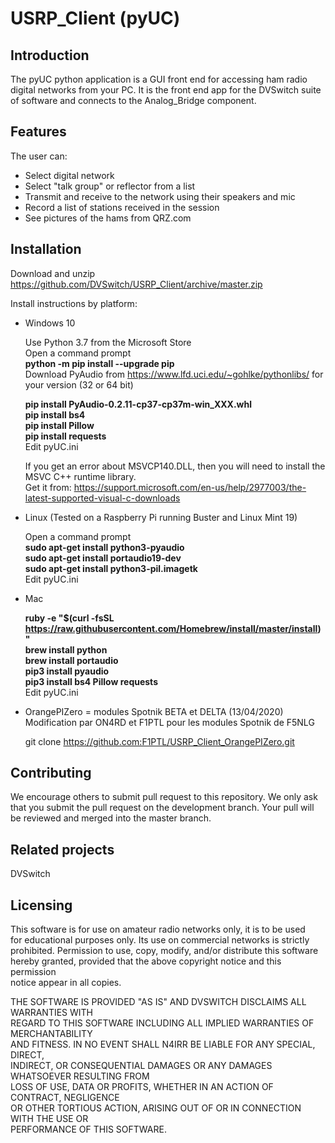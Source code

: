 
# USRP_Client (pyUC)

## Introduction
The pyUC python application is a GUI front end for accessing ham radio digital networks from your PC.  It is the front end app for the DVSwitch suite of software and connects to the Analog_Bridge component.
## Features
The user can:

 - Select digital network
 - Select "talk group" or reflector from a list
 - Transmit and receive to the network using their speakers and mic
 - Record a list of stations received in the session
 - See pictures of the hams from QRZ.com

## Installation
Download and unzip https://github.com/DVSwitch/USRP_Client/archive/master.zip

Install instructions by platform:

- Windows 10

    Use Python 3.7 from the Microsoft Store  
    Open a command prompt  
    **python -m pip install --upgrade pip**  
    Download PyAudio from https://www.lfd.uci.edu/~gohlke/pythonlibs/ for your version (32 or 64 bit)
 
    **pip install PyAudio-0.2.11-cp37-cp37m-win_XXX.whl   
    pip install bs4  
    pip install Pillow  
    pip install requests**  
    Edit pyUC.ini
    
    If you get an error about MSVCP140.DLL, then you will need to install the MSVC C++ runtime library.  
    Get it from: https://support.microsoft.com/en-us/help/2977003/the-latest-supported-visual-c-downloads  
 
- Linux (Tested on a Raspberry Pi running Buster and Linux Mint 19)

    Open a command prompt  
    **sudo apt-get install python3-pyaudio  
    sudo apt-get install portaudio19-dev  
    sudo apt-get install python3-pil.imagetk**  
    Edit pyUC.ini

- Mac

    **ruby -e "$(curl -fsSL https://raw.githubusercontent.com/Homebrew/install/master/install)"  
    brew install python  
    brew install portaudio  
    pip3 install pyaudio  
    pip3 install bs4 Pillow requests**  
    Edit pyUC.ini

- OrangePIZero = modules Spotnik BETA et DELTA (13/04/2020)
    Modification par ON4RD et F1PTL pour les modules Spotnik de F5NLG
    
    git clone https://github.com:F1PTL/USRP_Client_OrangePIZero.git

## Contributing
We encourage others to submit pull request to this repository.  We only ask that you submit the pull request on the development branch.  Your pull will be reviewed and merged into the master branch.
## Related projects
DVSwitch
## Licensing
This software is for use on amateur radio networks only, it is to be used  
for educational purposes only. Its use on commercial networks is strictly   
prohibited.  Permission to use, copy, modify, and/or distribute this software   
hereby granted, provided that the above copyright notice and this permission   
notice appear in all copies.  

THE SOFTWARE IS PROVIDED "AS IS" AND DVSWITCH DISCLAIMS ALL WARRANTIES WITH  
REGARD TO THIS SOFTWARE INCLUDING ALL IMPLIED WARRANTIES OF MERCHANTABILITY  
AND FITNESS.  IN NO EVENT SHALL N4IRR BE LIABLE FOR ANY SPECIAL, DIRECT,  
INDIRECT, OR CONSEQUENTIAL DAMAGES OR ANY DAMAGES WHATSOEVER RESULTING FROM  
LOSS OF USE, DATA OR PROFITS, WHETHER IN AN ACTION OF CONTRACT, NEGLIGENCE  
OR OTHER TORTIOUS ACTION, ARISING OUT OF OR IN CONNECTION WITH THE USE OR  
PERFORMANCE OF THIS SOFTWARE.  
